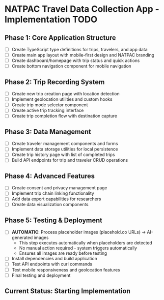 # NATPAC Travel Data Collection App - Implementation TODO

## Phase 1: Core Application Structure
- [ ] Create TypeScript type definitions for trips, travelers, and app data
- [ ] Create main app layout with mobile-first design and NATPAC branding
- [ ] Create dashboard/homepage with trip status and quick actions
- [ ] Create bottom navigation component for mobile navigation

## Phase 2: Trip Recording System  
- [ ] Create new trip creation page with location detection
- [ ] Implement geolocation utilities and custom hooks
- [ ] Create trip mode selector component
- [ ] Create active trip tracking interface
- [ ] Create trip completion flow with destination capture

## Phase 3: Data Management
- [ ] Create traveler management components and forms
- [ ] Implement data storage utilities for local persistence
- [ ] Create trip history page with list of completed trips
- [ ] Build API endpoints for trip and traveler CRUD operations

## Phase 4: Advanced Features
- [ ] Create consent and privacy management page
- [ ] Implement trip chain linking functionality
- [ ] Add data export capabilities for researchers
- [ ] Create data visualization components

## Phase 5: Testing & Deployment
- [ ] **AUTOMATIC**: Process placeholder images (placehold.co URLs) → AI-generated images
  - This step executes automatically when placeholders are detected
  - No manual action required - system triggers automatically
  - Ensures all images are ready before testing
- [ ] Install dependencies and build application
- [ ] Test API endpoints with curl commands
- [ ] Test mobile responsiveness and geolocation features
- [ ] Final testing and deployment

## Current Status: Starting Implementation